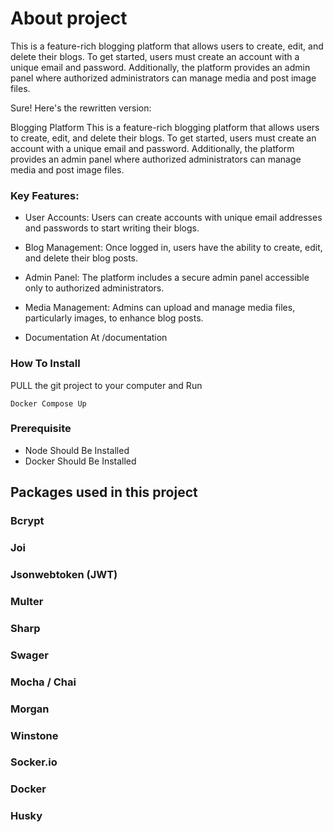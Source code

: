 # About project

This is a feature-rich blogging platform that allows users to create, edit, and delete their blogs. To get started, users must create an account with a unique email and password. Additionally, the platform provides an admin panel where authorized administrators can manage media and post image files.


Sure! Here's the rewritten version:

Blogging Platform
This is a feature-rich blogging platform that allows users to create, edit, and delete their blogs. To get started, users must create an account with a unique email and password. Additionally, the platform provides an admin panel where authorized administrators can manage media and post image files.

### Key Features:
- User Accounts: Users can create accounts with unique email addresses and passwords to start writing their blogs.

- Blog Management: Once logged in, users have the ability to create, edit, and delete their blog posts.

- Admin Panel: The platform includes a secure admin panel accessible only to authorized administrators.

- Media Management: Admins can upload and manage media files, particularly images, to enhance blog posts.
- Documentation At /documentation

### How To Install
PULL the git project to your computer and Run

    Docker Compose Up
    
### Prerequisite
- Node Should Be Installed
- Docker Should Be Installed

## Packages used in this project

### Bcrypt
### Joi
### Jsonwebtoken (JWT)
### Multer
### Sharp
### Swager
### Mocha / Chai
### Morgan
### Winstone
### Socker.io
### Docker
### Husky
